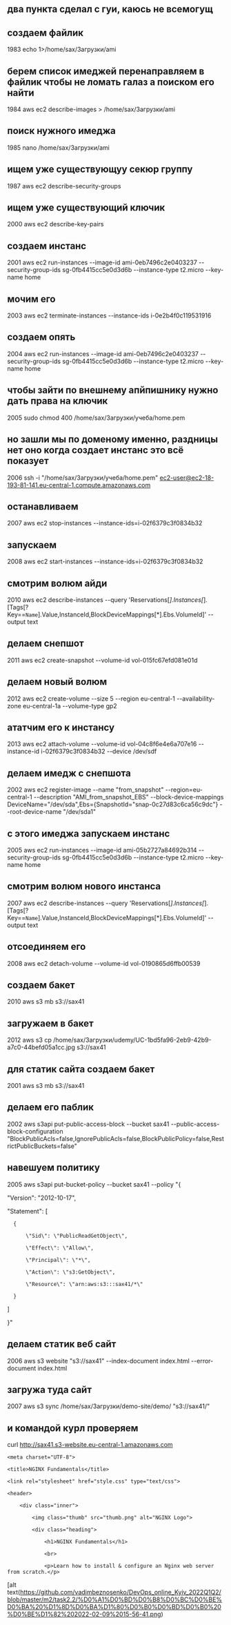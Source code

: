 ## два пункта сделал с гуи, каюсь не всемогущ


## создаем файлик


1983  echo 1>/home/sax/Загрузки/ami

## берем список имеджей перенаправляем в файлик чтобы не ломать галаз а поиском его найти

 1984  aws ec2 describe-images > /home/sax/Загрузки/ami
 
 ## поиск нужного имеджа
 
 1985  nano /home/sax/Загрузки/ami
 
 ## ищем уже существующуу секюр группу
 
 1987  aws ec2 describe-security-groups
 
 ## ищем уже существующий ключик
 
 2000  aws ec2 describe-key-pairs 
 
 
 ## создаем инстанс
 
 2001  aws ec2 run-instances --image-id ami-0eb7496c2e0403237 --security-group-ids sg-0fb4415cc5e0d3d6b --instance-type t2.micro --key-name home
 
 ## мочим его 
 
 2003  aws ec2 terminate-instances --instance-ids i-0e2b4f0c119531916
 
 ## cоздаем опять 
 
 2004  aws ec2 run-instances --image-id ami-0eb7496c2e0403237 --security-group-ids sg-0fb4415cc5e0d3d6b --instance-type t2.micro --key-name home
 
 ## чтобы зайти по внешнему апйпишнику нужно дать права на ключик 
 
 2005  sudo chmod 400 /home/sax/Загрузки/учеба/home.pem 
 
 ## но зашли мы по доменому именно, раздницы нет оно когда создает инстанс это всё показует
 
 2006  ssh -i "/home/sax/Загрузки/учеба/home.pem" ec2-user@ec2-18-193-81-141.eu-central-1.compute.amazonaws.com
 
 ## останавливаем 
 
 2007  aws ec2 stop-instances --instance-ids=i-02f6379c3f0834b32
 
 ## запускаем 
 
 2008  aws ec2 start-instances --instance-ids=i-02f6379c3f0834b32
 
 
 ## смотрим волюм айди 
 
2010  aws ec2 describe-instances --query 'Reservations[*].Instances[*].[Tags[?Key==`Name`].Value,InstanceId,BlockDeviceMappings[*].Ebs.VolumeId]' --output text

## делаем снепшот

 2011  aws ec2 create-snapshot --volume-id vol-015fc67efd081e01d
 
## делаем новый волюм 
 
 2012  aws ec2 create-volume --size 5 --region eu-central-1 --availability-zone eu-central-1a --volume-type gp2
 
 ## ататчим его к инстансу
 
 2013  aws ec2 attach-volume --volume-id vol-04c8f6e4e6a707e16 --instance-id i-02f6379c3f0834b32 --device /dev/sdf


## делаем имедж с снепшота

2002  aws ec2 register-image --name "from_snapshot" --region=eu-central-1 --description "AMI_from_snapshot_EBS" --block-device-mappings DeviceName="/dev/sda",Ebs={SnapshotId="snap-0c27d83c6ca56c9dc"} --root-device-name "/dev/sda1"
 
## с этого имеджа запускаем инстанс
 
 
 2005  aws ec2 run-instances --image-id ami-05b2727a84692b314 --security-group-ids sg-0fb4415cc5e0d3d6b --instance-type t2.micro --key-name home
 
## смотрим волюм нового инстанса
 
 
 2007  aws ec2 describe-instances --query 'Reservations[*].Instances[*].[Tags[?Key==`Name`].Value,InstanceId,BlockDeviceMappings[*].Ebs.VolumeId]' --output text
 
 ## отсоединяем его 
 
 2008  aws ec2 detach-volume --volume-id vol-0190865d6ffb00539
 
## создаем бакет
 
 
 2010  aws s3 mb s3://sax41
 
## загружаем в бакет
 
 2012  aws s3 cp /home/sax/Загрузки/udemy/UC-1bd5fa96-2eb9-42b9-a7c0-44befd05a1cc.jpg s3://sax41

## для статик сайта создаем бакет

2001  aws s3 mb s3://sax41

## делаем его паблик

 2002  aws s3api put-public-access-block --bucket sax41 --public-access-block-configuration "BlockPublicAcls=false,IgnorePublicAcls=false,BlockPublicPolicy=false,RestrictPublicBuckets=false"
 
## навешуем политику
 
 2005  aws s3api put-bucket-policy --bucket sax41 --policy "{
 
 \"Version\": \"2012-10-17\",
  
  
  \"Statement\": [
  
      {
	  
          \"Sid\": \"PublicReadGetObject\",
		  
          \"Effect\": \"Allow\",
		  
          \"Principal\": \"*\",
		  
          \"Action\": \"s3:GetObject\",
		  
          \"Resource\": \"arn:aws:s3:::sax41/*\"
		  
      }
	  
  ]
  
  
}"


## делаем статик веб сайт


 2006  aws s3 website "s3://sax41" --index-document index.html --error-document index.html
 
 ## загружа туда сайт
 
 2007  aws s3 sync /home/sax/Загрузки/demo-site/demo/ "s3://sax41/"  


## и командой курл проверяем

 curl http://sax41.s3-website.eu-central-1.amazonaws.com
 
 
 <!DOCTYPE html>
 
<html>

<head>

    <meta charset="UTF-8">
	
    <title>NGINX Fundamentals</title>
	
    <link rel="stylesheet" href="style.css" type="text/css">
	
</head>
	
	
	

<body>

    <header>
	
        <div class="inner">
		
            <img class="thumb" src="thumb.png" alt="NGINX Logo">
			
            <div class="heading">
			
                <h1>NGINX Fundamentals</h1>
				
                <br>
				
                <p>Learn how to install & configure an Nginx web server from scratch.</p>

		    
		    
[alt text(https://github.com/vadimbeznosenko/DevOps_online_Kyiv_2022Q1Q2/blob/master/m2/task2.2/%D0%A1%D0%BD%D0%B8%D0%BC%D0%BE%D0%BA%20%D1%8D%D0%BA%D1%80%D0%B0%D0%BD%D0%B0%20%D0%BE%D1%82%202022-02-09%2015-56-41.png)
